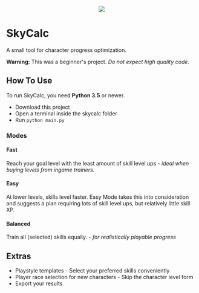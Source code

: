 <p align="center">
  <img src="https://github.com/Mailea/skycalc/blob/master/skycalc/res/helmet/helmet_in_circle.png"/>
</p>


# SkyCalc
A small tool for character progress optimization.  

**Warning:** This was a beginner's project. *Do not expect high quality code.*


## How To Use
To run SkyCalc, you need **Python 3.5** or newer. 

* Download this project
* Open a terminal inside the skycalc folder
* Run `python main.py`

### Modes

#### Fast

Reach your goal level with the least amount of skill level ups - *ideal when buying levels from ingame trainers.*

#### Easy

At lower levels, skills level faster. Easy Mode takes this into consideration and suggests a plan requiring lots of skill level ups, but relatively little skill XP.

#### Balanced

Train all (selected) skills equally. - *for realistically playable progress*


## Extras
* Playstyle templates - Select your preferred skills conveniently
* Player race selection for new characters - Skip the character level form
* Export your results
